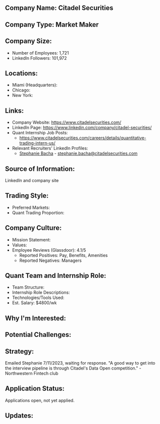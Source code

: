 ## Company Name: Citadel Securities

## Company Type: Market Maker

## Company Size:
- Number of Employees: 1,721
- LinkedIn Followers: 101,972

## Locations:
- Miami (Headquarters):
- Chicago: 
- New York: 

## Links:
- Company Website: https://www.citadelsecurities.com/
- LinkedIn Page: https://www.linkedin.com/company/citadel-securities/
- Quant Internship Job Posts: 
  - https://www.citadelsecurities.com/careers/details/quantitative-trading-intern-us/
- Relevant Recruiters' LinkedIn Profiles: 
  - [Stephanie Bacha](https://www.linkedin.com/in/stephanie-bacha-b11729129/) - stephanie.bacha@citadelsecurities.com

## Source of Information:
LinkedIn and company site

## Trading Style:
- Preferred Markets: 
- Quant Trading Proportion: 

## Company Culture:
- Mission Statement: 
- Values: 
- Employee Reviews (Glassdoor): 4.1/5
  - Reported Positives: Pay, Benefits, Amenities
  - Reported Negatives: Managers

## Quant Team and Internship Role:
- Team Structure: 
- Internship Role Descriptions: 
- Technologies/Tools Used: 
- Est. Salary: $4800/wk

## Why I'm Interested:

## Potential Challenges: 

## Strategy:
Emailed Stephanie 7/11/2023, waiting for response.
"A good way to get into the interview pipeline is through Citadel's Data Open competition." - Northwestern Fintech club

## Application Status:
Applications open, not yet applied.

## Updates:
